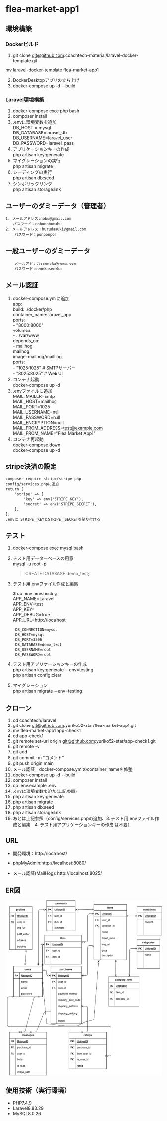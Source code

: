 # flea-market-app1  

## 環境構築  
### Dockerビルド  
1. git clone git@github.com:coachtech-material/laravel-docker-template.git  

 mv laravel-docker-template flea-market-app1  
   

2. DockerDesktopアプリの立ち上げ  
3. docker-compose up -d --build  
### Laravel環境構築  
1. docker-compose exec php bash  
2. composer install  
3. .envに環境変数を追加  
    DB_HOST = mysql  
    DB_DATABASE=laravel_db  
    DB_USERNAME=laravel_user  
    DB_PASSWORD=laravel_pass  
4. アプリケーションキーの作成  
    php artisan key:generate  
5. マイグレーションの実行  
    php artisan migrate  
6. シーディングの実行  
    php artisan db:seed  
7.  シンボリックリンク  
    php artisan storage:link  

## ユーザーのダミーデータ（管理者）  

    1. メールアドレス:nobu@gmail.com  
    　　パスワード：nobunobunobu  
    2. メールアドレス：hurudanuki@gmail.com  
        パスワード：ponponpon  
## 一般ユーザーのダミーデータ  
        メールアドレス:seneka@roma.com  
        パスワード:senekaseneka  
        

##  メール認証  
1. docker-compose.ymlに追加  
    app:  
    build: ./docker/php  
    container_name: laravel_app  
    ports:  
        - "8000:8000"  
    volumes:  
        - .:/var/www  
    depends_on:  
        - mailhog  
    mailhog:  
    image: mailhog/mailhog  
    ports:  
        - "1025:1025"   # SMTPサーバー  
        - "8025:8025"   # Web UI  
2. コンテナ起動  
    docker-compose up -d  
3. .envファイルに追加  
    MAIL_MAILER=smtp  
    MAIL_HOST=mailhog  
    MAIL_PORT=1025  
    MAIL_USERNAME=null  
    MAIL_PASSWORD=null  
    MAIL_ENCRYPTION=null  
    MAIL_FROM_ADDRESS=test@example.com  
    MAIL_FROM_NAME="Flea Market App1"  
4. コンテナ再起動  
    docker-compose down  
    docker-compose up -d  
##  stripe決済の設定  
    composer require stripe/stripe-php  
    config/services.phpに追加  
    return [  
        'stripe' => [  
            'key' => env('STRIPE_KEY'),  
            'secret' => env('STRIPE_SECRET'),  
        ],  
    ];  
    .envに STRIPE＿KEYとSTRIPE＿SECRETを貼り付ける  
## テスト  
1. docker-compose exec mysql bash  
2. テスト用データーベースの用意  
    mysql -u root -p  
    > CREATE DATABASE demo_test;  
      
3. テスト用.envファイル作成と編集  

    $ cp .env .env.testing  
        APP_NAME=Laravel  
        APP_ENV=test  
        APP_KEY=  
        APP_DEBUG=true  
        APP_URL=http://localhost  

        DB_CONNECTION=mysql  
        DB_HOST=mysql  
        DB_PORT=3306  
        DB_DATABASE=demo_test  
        DB_USERNAME=root  
        DB_PASSWORD=root  
4. テスト用アプリケーションキーの作成  
    php artisan key:generate --env=testing  
    php artisan config:clear  
5. マイグレーション  
    php artisan migrate --env=testing  
## クローン  
1. cd coachtech/laravel    
2. git clone git@github.com:yuriko52-star/flea-market-app1.git  
3. mv flea-market-app1 app-check1  
4. cd app-check1  
5. git remote set-url origin git@github.com:yuriko52-star/app-check1.git  
6. git remote -v  
7. git add .  
8. git commit -m "コメント"  
9. git push origin main  
10. メール認証　docker-compose.ymlのcontainer_nameを修整    
11. docker-compose up -d --build  
12. composer install  
13. cp .env.example .env  
14. .envに環境変数を追加(上記参照)  
15. php artisan key:generate  
16. php artisan migrate  
17. php artisan db:seed  
18. php artisan storage:link  
19. あとは上記参照（config/services.phpの追加、3. テスト用.envファイル作成と編集　4. テスト用アプリケーションキーの作成 は不要）　 
    




## URL
- 開発環境：http://localhost/  

- phpMyAdmin:http://localhost:8080/  

- メール認証(MailHog): http://localhost:8025/  

## ER図  
  
![ER図](erd.png)  

## 使用技術（実行環境）  
 - PHP7.4.9  
 - Laravel8.83.29  
 - MySQL8.0.26  